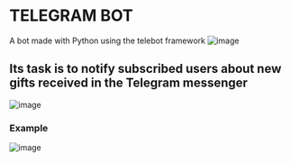 # TELEGRAM BOT

A bot made with Python using the telebot framework
![image](https://github.com/user-attachments/assets/75ff7f58-1f9a-4080-9d4e-dbe39b38ead6)

## Its task is to notify subscribed users about new gifts received in the Telegram messenger
![image](https://github.com/user-attachments/assets/9b5930dc-6cd7-420a-ac1c-9da4bc5c7665)

### Example
![image](https://github.com/user-attachments/assets/8402bfa8-603d-49bb-a42c-488e331f507f)

